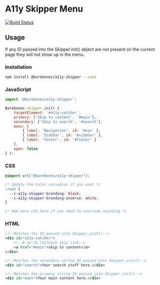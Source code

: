 # A11y Skipper Menu

[![Build Status][cli-img]][cli-url]

## Usage

If any ID passed into the Skipper.init() object are not present on the current page
they will not show up in the menu.

### Installation

```bash
npm install @barebones/a11y-skipper --save
```

### JavaScript

```javascript
import '@barebones/a11y-skipper';

Barebones.skipper.init( {
	targetElement: '#a11y-catcher',
	primary: ['Skip to content', '#main'],
	secondary: ['Skip to search', '#search'],
	menu: [
		{ label: 'Navigation', id: '#nav' },
		{ label: 'Sidebar', id: '#sidebar' },
		{ label: 'Footer', id: '#footer' }
	],
	open: false
} );
```

### CSS

```css
@import url("@barebones/a11y-skipper");

/* Update the color variables if you want */
:root {
  --c-a11y-skipper-branding: black;
  --c-a11y-skipper-branding-inverse: white;
}

/* Add more CSS here if you need to override anything */
```

### HTML
```html
<!--Matches the ID passed into Skipper.init()-->
<div id="a11y-catcher">
	<!--A no-JS fallback skip link-->
	<a href="#main">skip to content</a>
</div>

<!--Matches the secondary string ID passed into Skipper.init()-->
<div id="search">Your search stuff here.</div>

<!--Matches the primary string ID passed into Skipper.init()-->
<div id="main">Your main content here.</div>
```

[cli-img]: https://travis-ci.org/timwright12/barebones-a11y-skipper.svg?branch=master
[cli-url]: https://travis-ci.org/timwright12/barebones-a11y-skipper

